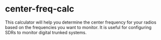 # center-freq-calc
This calculator will help you determine the center frequency for your radios based on the frequencies you want to monitor. It is useful for configuring SDRs to monitor digital trunked systems.
